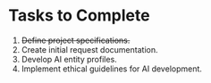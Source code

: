 # Tasks to Complete

1. ~~Define project specifications.~~
2. Create initial request documentation.
3. Develop AI entity profiles.
4. Implement ethical guidelines for AI development.
